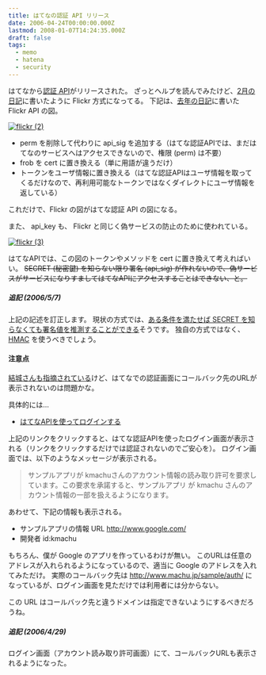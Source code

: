 ```yaml
---
title: はてなの認証 API リリース
date: 2006-04-24T00:00:00.000Z
lastmod: 2008-01-07T14:24:35.000Z
draft: false
tags:
  - memo
  - hatena
  - security
---
```


はてなから[認証 API](http://auth.hatena.ne.jp/)がリリースされた。 ざっとヘルプを読んでみたけど、[2月の日記](/posts/20060225/p01)に書いたように Flickr 方式になってる。 下記は、[去年の日記](/posts/20051101/p01)に書いた Flickr API の図。

[![flickr (2)](https://farm1.staticflickr.com/28/58607434_8217e0adbd.jpg "flickr (2)")](http://www.flickr.com/photos/machu/58607434/)

- perm を削除して代わりに api_sig を追加する（はてな認証APIでは、まだはてなのサービスへはアクセスできないので、権限 (perm) は不要）
- frob を cert に置き換える（単に用語が違うだけ）
- トークンをユーザ情報に置き換える（はてな認証APIはユーザ情報を取ってくるだけなので、再利用可能なトークンではなくダイレクトにユーザ情報を返している）

これだけで、Flickr の図がはてな認証 API の図になる。

また、 api_key も、 Flickr と同じく偽サービスの防止のために使われている。

[![flickr (3)](https://farm1.staticflickr.com/30/58607443_90ef5218f7.jpg "flickr (3)")](http://www.flickr.com/photos/machu/58607443/)

はてなAPIでは、この図のトークンやメソッドを cert に置き換えて考えればいい。 ~~SECRET (秘密鍵) を知らない限り署名 (api_sig) が作れないので、偽サービスがサービスになりすましてはてなAPIにアクセスすることはできない、と。~~

##### 追記 (2006/5/7)

上記の記述を訂正します。 現状の方式では、[ある条件を満たせば SECRET を知らなくても署名値を推測することができる](http://labs.cybozu.co.jp/blog/kazuho/archives/2006/05/hatena_auth_api-2.php)そうです。 独自の方式ではなく、 [HMAC](http://www.ipa.go.jp/security/rfc/RFC2104JA.html) を使うべきでしょう。

#### 注意点

[結城さんも指摘されている](http://d.hatena.ne.jp/hyuki/20060424#hatenaapi)けど、はてなでの認証画面にコールバック先のURLが表示されないのは問題かな。

具体的には…

- [はてなAPIを使ってログインする](http://auth.hatena.ne.jp/auth?api_key=38f605b0798f44ff71eb45e5786a54e8&api_sig=55ec74c5e0f1613c2df997685803ce31)

上記のリンクをクリックすると、はてな認証APIを使ったログイン画面が表示される（リンクをクリックするだけでは認証されないのでご安心を）。 ログイン画面では、以下のようなメッセージが表示される。

> サンプルアプリが kmachuさんのアカウント情報の読み取り許可を要求しています。この要求を承諾すると、サンプルアプリ が kmachu さんのアカウント情報の一部を扱えるようになります。

あわせて、下記の情報も表示される。

- サンプルアプリの情報 URL <http://www.google.com/>
- 開発者 id:kmachu

もちろん、僕が Google のアプリを作っているわけが無い。 このURLは任意のアドレスが入れられるようになっているので、適当に Google のアドレスを入れてみただけ。 実際のコールバック先は <http://www.machu.jp/sample/auth/> になっているが、ログイン画面を見ただけでは利用者には分からない。

この URL はコールバック先と違うドメインは指定できないようにするべきだろうね。

##### 追記 (2006/4/29)

ログイン画面（アカウント読み取り許可画面）にて、コールバックURLも表示されるようになった。

